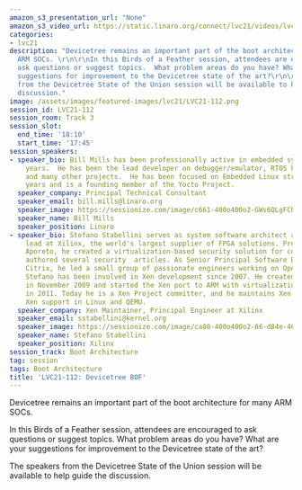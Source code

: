 ```yaml
---
amazon_s3_presentation_url: "None"
amazon_s3_video_url: https://static.linaro.org/connect/lvc21/videos/lvc21-112.mp4
categories:
- lvc21
description: "Devicetree remains an important part of the boot architecture for many
  ARM SOCs. \r\n\r\nIn this Birds of a Feather session, attendees are encouraged to
  ask questions or suggest topics.  What problem areas do you have? What are your
  suggestions for improvement to the Devicetree state of the art?\r\n\r\nThe speakers
  from the Devicetree State of the Union session will be available to help guide the
  discussion."
image: /assets/images/featured-images/lvc21/LVC21-112.png
session_id: LVC21-112
session_room: Track 3
session_slot:
  end_time: '18:10'
  start_time: '17:45'
session_speakers:
- speaker_bio: Bill Mills has been professionally active in embedded systems for 34
    years.  He has been the lead developer on debugger/emulator, RTOS kernel, VoIP,
    and many other projects.  He has been focused on Embedded Linux strategy for 12
    years and is a founding member of the Yocto Project.
  speaker_company: Principal Technical Consultant
  speaker_email: bill.mills@linaro.org
  speaker_image: https://sessionize.com/image/c661-400o400o2-GWs6QLgFChHHLHfzVtQi5i.jpg
  speaker_name: Bill Mills
  speaker_position: Linaro
- speaker_bio: Stefano Stabellini serves as system software architect and virtualization
    lead at Xilinx, the world's largest supplier of FPGA solutions. Previously, at
    Aporeto, he created a virtualization-based security solution for containers and
    authored several security  articles. As Senior Principal Software Engineer in
    Citrix, he led a small group of passionate engineers working on Open Source projects.
    Stefano has been involved in Xen development since 2007. He created libxenlight
    in November 2009 and started the Xen port to ARM with virtualization extensions
    in 2011. Today he is a Xen Project committer, and he maintains Xen on ARM and
    Xen support in Linux and QEMU.
  speaker_company: Xen Maintainer, Principal Engineer at Xilinx
  speaker_email: sstabellini@kernel.org
  speaker_image: https://sessionize.com/image/ca80-400o400o2-66-d84e-46b6-801e-404110a5fd97.60669a8d-e75e-47b0-828f-74345e346ce7.png
  speaker_name: Stefano Stabellini
  speaker_position: Xilinx
session_track: Boot Architecture
tag: session
tags: Boot Architecture
title: 'LVC21-112: Devicetree BOF'
---
```


Devicetree remains an important part of the boot architecture for many ARM SOCs. 

In this Birds of a Feather session, attendees are encouraged to ask questions or suggest topics.  What problem areas do you have? What are your suggestions for improvement to the Devicetree state of the art?

The speakers from the Devicetree State of the Union session will be available to help guide the discussion.
